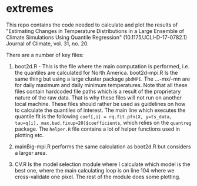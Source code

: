 # extremes

This repo contains the code needed to calculate and plot the results of  "Estimating Changes in Temperature Distributions in a Large Ensemble of Climate Simulations Using Quantile Regression" (10.1175/JCLI-D-17-0782.1) Journal of Climate, vol. 31, no. 20.

There are a number of key files:
1. boot2d.R - This is the file where the main computation is performed, i.e. the quantiles are calculated for North America.
boot2d-mpi.R Is the same thing but using a large cluster package `pbdMPI`. The ...-mx/-mn are for daily maximum and daily minimum temperatures.
Note that all these files contain hardcoded file paths which is a result of the proprietary nature of the raw data. 
That is why these files will not run on another local machine.
These files should rather be used as guidelines on how to calculate the quantiles of interest. 
The main line which executes the quantile fit is the following
```coef[,i] = rq.fit.pfn(X, y=ts_data, tau=q[i], max.bad.fixup=20)$coefficients```, which relies on the `quantreg` package.
The `helper.R` file contains a lot of helper functions used in plotting etc.

2. mainBig-mpi.R performs the same calculation as boot2d.R but considers a larger area.

3. CV.R Is the model selection module where I calculate which model is the best one, where the main calculating 
loop is on line 104 where we cross-validate one pixel. The rest of the module does some plotting.
